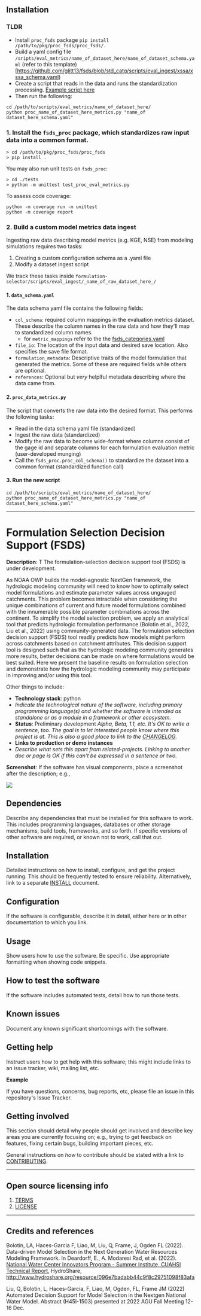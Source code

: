 ## Installation

### TLDR
 - Install `proc_fsds` package
   `pip install /path/to/pkg/proc_fsds/proc_fsds/.`
 - Build a yaml config file `/sripts/eval_metrics/name_of_dataset_here/name_of_dataset_schema.yaml` (refer to this template)[https://github.com/glitt13/fsds/blob/std_catg/scripts/eval_ingest/xssa/xssa_schema.yaml)
 - Create a script that reads in the data and runs the standardization processing. [Example script here](https://github.com/glitt13/fsds/blob/std_catg/scripts/eval_ingest/xssa/proc_xssa_metrics.py)
 - Then run the following:
  ```
  cd /path/to/scripts/eval_metrics/name_of_dataset_here/
  python proc_name_of_dataset_here_metrics.py "name_of dataset_here_schema.yaml"
  ```

### 1. Install the `fsds_proc` package, which standardizes raw input data into a common format.
```
> cd /path/to/pkg/proc_fsds/proc_fsds
> pip install .
```
You may also run unit tests on `fsds_proc`:
```
> cd ./tests
> python -m unittest test_proc_eval_metrics.py
```
To assess code coverage:
```
python -m coverage run -m unittest
python -m coverage report
```
### 2. Build a custom model metrics data ingest
Ingesting raw data describing model metrics (e.g. KGE, NSE) from modeling simulations requires two tasks:
   1. Creating a custom configuration schema as a .yaml file
   2. Modify a dataset ingest script

We track these tasks inside `formulation-selector/scripts/eval_ingest/_name_of_raw_dataset_here_/`
#### 1. `data_schema.yaml`
The data schema yaml file contains the following fields:
 - `col_schema`:  required column mappings in the evaluation metrics dataset. These describe the column names in the raw data and how they'll map to standardized column names. 
    - for `metric_mappings` refer to the the [fsds_categories.yaml](https://github.com/glitt13/fsds/blob/std_catg/pkg/fsds_proc/fsds_proc/data/fsds_categories.yaml) 
 - `file_io`: The location of the input data and desired save location. Also specifies the save file format.
 - `formulation_metadata`: Descriptive traits of the model formulation that generated the metrics. Some of these are required fields while others are optional.
 - `references`: Optional but _very_ helplful metadata describing where the data came from.

#### 2. `proc_data_metrics.py`
The script that converts the raw data into the desired format. This performs the following tasks:
 - Read in the data schema yaml file (standardized)
 - Ingest the raw data (standardized)
 - Modify the raw data to become wide-format where columns consist of the gage id and separate columns for each formulation evaluation metric (user-developed munging)
 - Call the `fsds_proc.proc_col_schema()` to standardize the dataset into a common format (standardized function call)

#### 3. Run the new script
  ```
  cd /path/to/scripts/eval_metrics/name_of_dataset_here/
  python proc_name_of_dataset_here_metrics.py "name_of dataset_here_schema.yaml"
  ```

----

# Formulation Selection Decision Support (FSDS)

**Description**:  T
The formulation-selection decision support tool (FSDS) is under development.

As NOAA OWP builds the model-agnostic NextGen framework, the hydrologic modeling community will need to know how to optimally select model formulations and estimate parameter values across ungauged catchments. This problem becomes intractable when considering the unique combinations of current and future model formulations combined with the innumerable possible parameter combinations across the continent. To simplify the model selection problem, we apply an analytical tool that predicts hydrologic formulation performance (Bolotin et al., 2022, Liu et al., 2022) using community-generated data. The formulation selection decision support (FSDS) tool readily predicts how models might perform across catchments based on catchment attributes. This decision support tool is designed such that as the hydrologic modeling community generates more results, better decisions can be made on where formulations would be best suited. Here we present the baseline results on formulation selection and demonstrate how the hydrologic modeling community may participate in improving and/or using this tool.

Other things to include:

  - **Technology stack**: python
  - _Indicate the technological nature of the software, including primary programming language(s) and whether the software is intended as standalone or as a module in a framework or other ecosystem._
  - **Status**:  Preliminary development _Alpha, Beta, 1.1, etc. It's OK to write a sentence, too. The goal is to let interested people know where this project is at. This is also a good place to link to the [CHANGELOG](CHANGELOG.md)._
  - **Links to production or demo instances**
  - _Describe what sets this apart from related-projects. Linking to another doc or page is OK if this can't be expressed in a sentence or two._


**Screenshot**: If the software has visual components, place a screenshot after the description; e.g.,

![](https://raw.githubusercontent.com/NOAA-OWP/owp-open-source-project-template/master/doc/Screenshot.png)


## Dependencies

Describe any dependencies that must be installed for this software to work.
This includes programming languages, databases or other storage mechanisms, build tools, frameworks, and so forth.
If specific versions of other software are required, or known not to work, call that out.

## Installation

Detailed instructions on how to install, configure, and get the project running.
This should be frequently tested to ensure reliability. Alternatively, link to
a separate [INSTALL](INSTALL.md) document.

## Configuration

If the software is configurable, describe it in detail, either here or in other documentation to which you link.

## Usage

Show users how to use the software.
Be specific.
Use appropriate formatting when showing code snippets.

## How to test the software

If the software includes automated tests, detail how to run those tests.

## Known issues

Document any known significant shortcomings with the software.

## Getting help

Instruct users how to get help with this software; this might include links to an issue tracker, wiki, mailing list, etc.

**Example**

If you have questions, concerns, bug reports, etc, please file an issue in this repository's Issue Tracker.

## Getting involved

This section should detail why people should get involved and describe key areas you are
currently focusing on; e.g., trying to get feedback on features, fixing certain bugs, building
important pieces, etc.

General instructions on _how_ to contribute should be stated with a link to [CONTRIBUTING](CONTRIBUTING.md).


----

## Open source licensing info
1. [TERMS](TERMS.md)
2. [LICENSE](LICENSE)


----
## Credits and references

Bolotin, LA, Haces-Garcia F, Liao, M, Liu, Q, Frame, J, Ogden FL (2022). Data-driven Model Selection in the Next Generation Water Resources Modeling Framework. In Deardorff, E., A. Modaresi Rad, et al. (2022). [National Water Center Innovators Program - Summer Institute, CUAHSI Technical Report](https://www.cuahsi.org/uploads/library/doc/SI2022_Report_v1.2.docx.pdf), HydroShare, http://www.hydroshare.org/resource/096e7badabb44c9f8c29751098f83afa

Liu, Q, Bolotin, L, Haces-Garcia, F, Liao, M, Ogden, FL, Frame JM (2022) Automated Decision Support for Model Selection in the Nextgen National Water Model. Abstract (H45I-1503) presented at 2022 AGU Fall Meeting 12-16 Dec.

